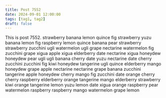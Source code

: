 ```yaml
---
title: Post 7552
date: 2024-09-01 12:00:00
tags: [tag1, tag2]
draft: false
---
```

This is post 7552.
strawberry
banana
lemon
quince
fig
strawberry
yuzu
banana
lemon
fig
raspberry
lemon
quince
banana
pear
strawberry
strawberry
zucchini
ugli
watermelon
ugli
grape
nectarine
watermelon
fig
zucchini
grape
xigua
apple
xigua
elderberry
date
nectarine
xigua
honeydew
honeydew
pear
ugli
ugli
banana
cherry
date
yuzu
nectarine
date
cherry
zucchini
zucchini
fig
kiwi
honeydew
tangerine
ugli
quince
elderberry
mango
honeydew
grape
apple
nectarine
nectarine
grape
banana
zucchini
tangerine
apple
honeydew
cherry
mango
fig
zucchini
date
orange
cherry
cherry
raspberry
elderberry
orange
tangerine
mango
elderberry
strawberry
kiwi
orange
tangerine
lemon
yuzu
lemon
date
xigua
orange
raspberry
pear
watermelon
raspberry
raspberry
mango
watermelon
grape
lemon
